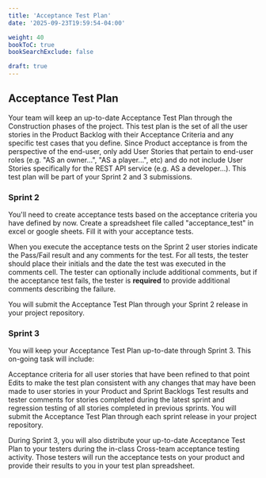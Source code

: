 ```yaml
---
title: 'Acceptance Test Plan'
date: '2025-09-23T19:59:54-04:00'

weight: 40
bookToC: true
bookSearchExclude: false

draft: true
---
```


## Acceptance Test Plan

Your team will keep an up-to-date Acceptance Test Plan through the Construction phases of the project. This test plan is the set of all the user stories in the Product Backlog with their Acceptance Criteria and any specific test cases that you define. Since Product acceptance is from the perspective of the end-user, only add User Stories that pertain to end-user roles (e.g. "AS an owner...", "AS a player...", etc) and do not include User Stories specifically for the REST API service (e.g. AS a developer...). This test plan will be part of your Sprint 2 and 3 submissions.

### Sprint 2

You'll need to create acceptance tests based on the acceptance criteria you have defined by now. Create a spreadsheet file called "acceptance_test" in excel or google sheets. Fill it with your acceptance tests.

When you execute the acceptance tests on the Sprint 2 user stories indicate the Pass/Fail result and any comments for the test. For all tests, the tester should place their initials and the date the test was executed in the comments cell. The tester can optionally include additional comments, but if the acceptance test fails, the tester is **required** to provide additional comments describing the failure.

You will submit the Acceptance Test Plan through your Sprint 2 release in your project repository.

### Sprint 3

You will keep your Acceptance Test Plan up-to-date through Sprint 3. This on-going task will include:

Acceptance criteria for all user stories that have been refined to that point
Edits to make the test plan consistent with any changes that may have been made to user stories in your Product and Sprint Backlogs
Test results and tester comments for stories completed during the latest sprint and regression testing of all stories completed in previous sprints.
You will submit the Acceptance Test Plan through each sprint release in your project repository.

During Sprint 3, you will also distribute your up-to-date Acceptance Test Plan to your testers during the in-class Cross-team acceptance testing activity. Those testers will run the acceptance tests on your product and provide their results to you in your test plan spreadsheet.